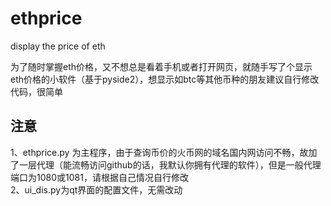 # ethprice
display the price of eth

为了随时掌握eth价格，又不想总是看着手机或者打开网页，就随手写了个显示eth价格的小软件（基于pyside2），想显示如btc等其他币种的朋友建议自行修改代码，很简单


## 注意
1、ethprice.py 为主程序，由于查询币价的火币网的域名国内网访问不畅，故加了一层代理（能流畅访问github的话，我默认你拥有代理的软件），但是一般代理端口为1080或1081，请根据自己情况自行修改  
2、ui_dis.py为qt界面的配置文件，无需改动


